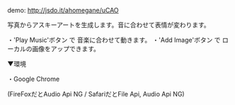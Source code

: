 demo:
http://jsdo.it/ahomegane/uCAO

写真からアスキーアートを生成します。音に合わせて表情が変わります。


・'Play Music'ボタン で 音楽に合わせて動きます。
・'Add Image'ボタン で ローカルの画像をアップできます。


▼環境

・Google Chrome

(FireFoxだとAudio Api NG / SafariだとFile Api, Audio Api NG)